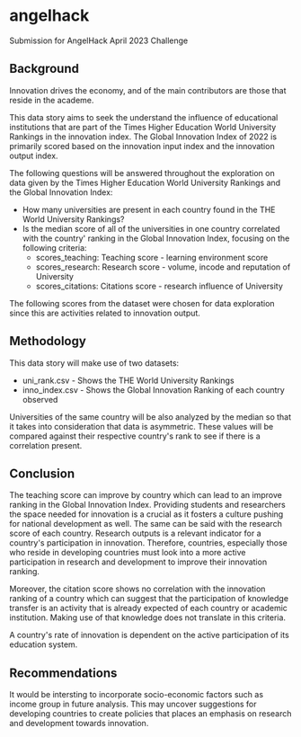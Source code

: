 # angelhack
Submission for AngelHack April 2023 Challenge

## Background

Innovation drives the economy, and of the main contributors are those that reside in the academe. 

This data story aims to seek the understand the influence of educational institutions that are part of the Times Higher Education World University Rankings in the innovation index. The Global Innovation Index of 2022 is primarily scored based on the innovation input index and the innovation output index. 

The following questions will be answered throughout the exploration on data given by the Times Higher Education World University Rankings and the Global Innovation Index:
- How many universities are present in each country found in the THE World University Rankings?
- Is the median score of all of the universities in one country correlated with the country' ranking in the Global Innovation Index, focusing on the following criteria:
    - scores_teaching: Teaching score - learning environment score
    - scores_research: Research score - volume, incode and reputation of University
    - scores_citations: Citations score - research influence of University
    
The following scores from the dataset were chosen for data exploration since this are activities related to innovation output. 


## Methodology

This data story will make use of two datasets: 
- uni_rank.csv - Shows the THE World University Rankings
- inno_index.csv - Shows the Global Innovation Ranking of each country observed

Universities of the same country will be also analyzed by the median so that it takes into consideration that data is asymmetric. These values will be compared against their respective country's rank to see if there is a correlation present. 

## Conclusion

The teaching score can improve by country which can lead to an improve ranking in the Global Innovation Index. Providing students and researchers the space needed for innovation is a crucial as it fosters a culture pushing for national development as well. The same can be said with the research score of each country. Research outputs is a relevant indicator for a country's participation in innovation. Therefore, countries, especially those who reside in developing countries must look into a more active participation in research and development to improve their innovation ranking. 

Moreover, the citation score shows no correlation with the innovation ranking of a country which can suggest that the participation of knowledge transfer is an activity that is already expected of each country or academic institution. Making use of that knowledge does not translate in this criteria. 

A country's rate of innovation is dependent on the active participation of its education system. 

## Recommendations

It would be intersting to incorporate socio-economic factors such as income group in future analysis. This may uncover suggestions for developing countries to create policies that places an emphasis on research and development towards innovation. 
